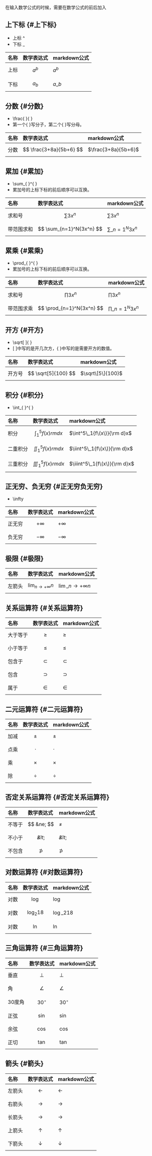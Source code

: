 在输入数学公式的时候，需要在数学公式的前后加入

## 上下标 {#上下标}

* 上标 ^
* 下标 \_

| 名称 | 数学表达式 | markdown公式 |
| :--- | :--- | :--- |
| 上标 | $$ a^b $$ | $a^b$ |
| 下标 | $$ a_b $$ | $a\_b$ |

## 分数 {#分数}

* \frac{ }{ }
* 第一个{ }写分子，第二个{ }写分母。

| 名称 | 数学表达式 | markdown公式 |
| :--- | :--- | :--- |
| 分数 | $$ \frac{3+8a}{5b+6} $$ | $\frac{3+8a}{5b+6}$ |

## 累加 {#累加}

* \sum\_{ }^{ }
* 累加号的上标下标的前后顺序可以互换。

| 名称 | 数学表达式 | markdown公式 |
| :--- | :--- | :--- |
| 求和号 | $$ \sum{3x^n} $$ | $\sum{3x^n}$ |
| 带范围求和 | $$ \sum_{n=1}^N{3x^n} $$ | $\sum\_{n=1}^N{3x^n}$ |

## 累乘 {#累乘}

* \prod\_{ }^{ }
* 累加号的上标下标的前后顺序可以互换。

| 名称 | 数学表达式 | markdown公式 |
| :--- | :--- | :--- |
| 求和号 | $$ \prod{3x^n} $$ | $\prod{3x^n}$ |
| 带范围求乘 | $$ \prod_{n=1}^N{3x^n} $$ | $\prod\_{n=1}^N{3x^n}$ |

## 开方 {#开方}

* \sqrt\[ \]{ }
* \[ \]中写的是开几次方，{ }中写的是需要开方的数值。

| 名称 | 数学表达式 | markdown公式 |
| :--- | :--- | :--- |
| 开方号 | $$ \sqrt[5]{100} $$ | $\sqrt\[5\]{100}$ |

## 积分 {#积分}

* \int\_{ }^{ }

| 名称 | 数学表达式 | markdown公式 |
| :--- | :--- | :--- |
| 积分 | $$ \int^5_1{f(x)}{rm d}x $$ | $\int^5\_1{f\(x\)}{\rm d}x$ |
| 二重积分 | $$ \iint^5_1{f(x)}{rm d}x $$ | $\iint^5\_1{f\(x\)}{\rm d}x$ |
| 三重积分 | $$ \iiint^5_1{f(x)}{rm d}x $$ | $\iiint^5\_1{f\(x\)}{\rm d}x$ |

## 正无穷、负无穷 {#正无穷负无穷}

* \infty

| 名称 | 数学表达式 | markdown公式 |
| :--- | :--- | :--- |
| 正无穷 | $$ +\infty $$ | $+\infty$ |
| 负无穷 | $$ -\infty $$ | $-\infty$ |

## 极限 {#极限}

| 名称 | 数学表达式 | markdown公式 |
| :--- | :--- | :--- |
| 左箭头 | $$ \lim_{n\rightarrow+\infty} n$$ | $\lim\_{n\rightarrow+\infty} n$ |

## 关系运算符 {#关系运算符}

| 名称 | 数学表达式 | markdown公式 |
| :--- | :--- | :--- |
| 大于等于 | $$ \geq$$ | $\geq$ |
| 小于等于 | $$ \leq$$ | $\leq$ |
| 包含于 | $$ \subset$$ | $\subset$ |
| 包含 | $$ \supset$$ | $\supset$ |
| 属于 | $$ \in$$ | $\in$ |

## 二元运算符 {#二元运算符}

| 名称 | 数学表达式 | markdown公式 |
| :--- | :--- | :--- |
| 加减 | $$ \pm$$ | $\pm$ |
| 点乘 | $$ \cdot$$ | $\cdot$ |
| 乘 | $$ \times$$ | $\times$ |
| 除 | $$ \div$$ | $\div$ |

## 否定关系运算符 {#否定关系运算符}

| 名称 | 数学表达式 | markdown公式 |
| :--- | :--- | :--- |
| 不等于 | $$ &ne; $$ | $\not=$ |
| 不小于 | $$ \not&lt; $$ | $\not&lt;$ |
| 不包含 | $$ \not\supset $$ | $\not\supset$ |

## 对数运算符 {#对数运算符}

| 名称 | 数学表达式 | markdown公式 |
| :--- | :--- | :--- |
| 对数 | $$ \log $$ | $\log$ |
| 对数 | $$ \log_2{18} $$ | $\log\_2{18}$ |
| 对数 | $$ \ln $$ | $\ln$ |

## 三角运算符 {#三角运算符}

| 名称 | 数学表达式 | markdown公式 |
| :--- | :--- | :--- |
| 垂直 | $$ \bot $$ | $\bot$ |
| 角 | $$ \angle $$ | $\angle$ |
| 30度角 | $$ 30^\circ $$ | $30^\circ$ |
| 正弦 | $$ \sin $$ | $\sin$ |
| 余弦 | $$ \cos $$ | $\cos$ |
| 正切 | $$ \tan $$ | $\tan$ |

## 箭头 {#箭头}

| 名称 | 数学表达式 | markdown公式 |
| :--- | :--- | :--- |
| 左箭头 | $$ \leftarrow $$ | $\leftarrow$ |
| 右箭头 | $$ \rightarrow $$ | $\rightarrow$ |
| 长箭头 | $$ \longrightarrow $$ | $\longrightarrow$ |
| 上箭头 | $$ \uparrow $$ | $\uparrow$ |
| 下箭头 | $$ \downarrow $$ | $\downarrow$ |



